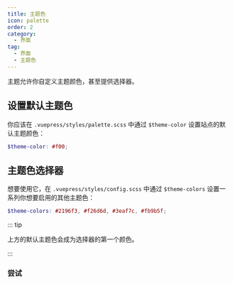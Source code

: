 ```yaml
---
title: 主题色
icon: palette
order: 2
category:
  - 界面
tag:
  - 界面
  - 主题色
---
```


主题允许你自定义主题颜色，甚至提供选择器。

<!-- more -->

## 设置默认主题色

你应该在 `.vuepress/styles/palette.scss` 中通过 `$theme-color` 设置站点的默认主题颜色：

```scss
$theme-color: #f00;
```

## 主题色选择器

想要使用它，在 `.vuepress/styles/config.scss` 中通过 `$theme-colors` 设置一系列你想要启用的其他主题色：

```scss
$theme-colors: #2196f3, #f26d6d, #3eaf7c, #fb9b5f;
```

::: tip

上方的默认主题色会成为选择器的第一个颜色。

:::

### 尝试

<!-- markdownlint-disable-->

<ThemeColorPicker :themeColor="themeColor" />

<!-- markdownlint-restore -->

<script setup lang="ts">
import { computed } from "vue";
import { entries, fromEntries } from '@vuepress/helper/client';
import cssVariables from "vuepress-theme-hope/styles/variables.module.scss";

import ThemeColorPicker from "@theme-hope/modules/outlook/components/ThemeColorPicker";

const themeColor = fromEntries(
  entries(cssVariables).filter(([key]) => key.startsWith("theme-"))
)
</script>
